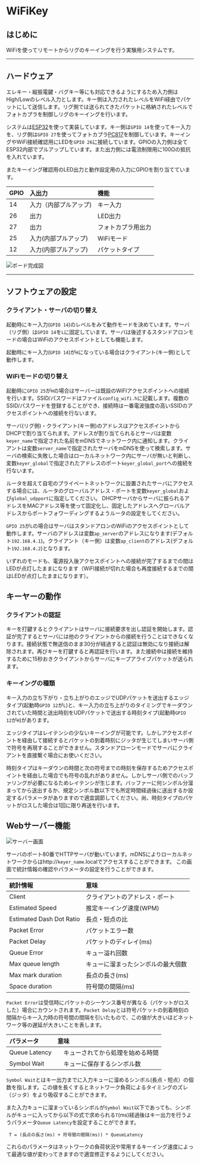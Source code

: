 # WiFiKey
## はじめに
WiFiを使ってリモートからリグのキーイングを行う実験用システムです。
***
## ハードウェア  
エレキー・縦振電鍵・バグキー等にも対応できるようにするため入力側はHigh/Lowのレベル入力とします。キー側は入力されたレベルをWiFi経由でパケットにして送信します。リグ側では送られてきたパケットに格納されたレベルでフォトカプラを制御しリグのキーイングを行います。

システムは[ESP32](https://akizukidenshi.com/catalog/g/gM-15674/)を使って実装しています。キー側は`GPIO 14`を使ってキー入力を、リグ側は`GPIO 27`を使ってフォトカプラ[PC817](https://akizukidenshi.com/catalog/g/gI-13765/)を制御しています。キーイングやWiFi接続確認用にLEDを`GPIO 26`に接続しています。GPIOの入力側は全てESP32内部でプルアップしています。また出力側には電流制限用に100Ωの抵抗を入れています。

またキーイング確認用のLED出力と動作設定用の入力にGPIOを割り当てています。

| GPIO | 入出力 | 機能 |
|:-----|:-------|:-----|
| 14 | 入力（内部プルアップ) | キー入力 |
| 26 | 出力 | LED出力 |
| 27 | 出力 | フォトカプラ用出力|
| 25 | 入力(内部プルアップ) | WiFiモード |
| 12 | 入力(内部プルアップ) | パケットタイプ |


![ボード完成図](images/ESP32.jpg)

***
## ソフトウェアの設定
### クライアント・サーバの切り替え
起動時にキー入力(`GPIO 14`)のレベルをみて動作モードを決めています。サーバ（リグ側）は`GPIO 14`を`L`に固定しています。サーバは後述するスタンドアロンモードの場合はWiFiのアクセスポイントとしても機能します。

起動時にキー入力(`GPIO 14`)が`H`になっている場合はクライアント(キー側)として動作します。

### WiFiモードの切り替え
起動時に`GPIO 25`が`H`の場合はサーバーは既設のWiFIアクセスポイントへの接続を行います。SSID/パスワードはファイル`config_wifi.h`に記載します。複数のSSID/パスワードを登録することができ、接続時は一番電波強度の高いSSIDのアクセスポイントへの接続を行ないます。

サーバ(リグ側)・クライアント(キー側)のアドレスはアクセスポイントからDHCPで割り当てられます。アドレスが割り当てられるとサーバは変数`keyer_name`で指定された名前をmDNSでネットワーク内に通知します。クライアントは変数`server_name`で指定されたサーバをmDNSを使って検索します。サーバの検索に失敗した場合はローカルネットワーク内にサーバが無いと判断し、変数`keyer_global`で指定されたアドレスのポート`keyer_global_port`への接続を行ないます。

ルータを超えて自宅のプライベートネットワークに設置されたサーバにアクセスする場合には、ルータのグローバルアドレス・ポートを変数`keyer_global`および`global_udpport`に指定してください。
DHCPサーバからサーバに振られるアドレスをMACアドレス等を使って固定化し、固定したアドレスへグローバルアドレスからポートフォワーディングするようルータの設定をしてください。

`GPIO 25`が`L`の場合はサーバはスタンドアロンのWiFiのアクセスポイントとして動作します。サーバのアドレスは変数`ap_server`のアドレスになります(デフォルト`192.168.4.1`)。クライアント（キー側）は変数`ap_client`のアドレス(デフォルト`192.168.4.2`)となります。

いずれのモードも、電源投入後アクセスポイントへの接続が完了するまでの間はLEDが点灯したままになります（WiFI接続が切れた場合も再度接続するまでの間はLEDが点灯したままになります）。

## キーヤーの動作
### クライアントの認証
キーを打鍵するとクライアントはサーバに接続要求を出し認証を開始します。認証が完了するとサーバには他のクライアントからの接続を行うことはできなくなります。接続状態で無送信のまま30分が経過すると認証は無効になり接続は解除されます。再びキーを打鍵すると再認証を行います。また接続中は接続を維持するために15秒おきクライアントからサーバにキープアライブパケットが送られます。

### キーイングの種類
キー入力の立ち下がり・立ち上がりのエッジでUDPパケットを送出するエッジタイプ(起動時`GPIO 12`が`L`)と、キー入力の立ち上がりのタイミングでキーダウンされていた時間と送出時刻をUDPパケットで送出する時刻タイプ(起動時`GPIO 12`が`H`)があります。

エッジタイプはレイテンシの少ないキーイングが可能です。しかしアクセスポイントを経由して接続するとパケットの到着時刻にジッタが生じてしまいサーバ側で符号を再現することができません。スタンドアローンモードでサーバにクライアントを直接繋ぐ場合にお使いください。

時刻タイプはキーダウンの時間と次の符号までの時刻を保存するためアクセスポイントを経由した場合でも符号の乱れがありません。しかしサーバ側でのバッファリングが必要になるためレイテンシが生じます。バッファーに何シンボル分溜まってから送出するか、規定シンボル数以下でも所定時間経過後に送出するか設定するパラメータがありますので適宜調節してください。尚、時刻タイプのパケットがロスした場合は1回に限り再送を行います。

## Webサーバー機能
![サーバー画面](images/server.jpg)

サーバのポート80番でHTTPサーバが動いています。mDNSによりローカルネットワークからはhttp://`keyer_name`.localでアクセスすることができます。
この画面で統計情報の確認やパラメータの設定を行うことができます。

|統計情報　| 意味 |
|:---------|:--------------|
| Client | クライアントのアドレス・ポート |
| Estimated Speed| 推定キーイング速度(WPM) |
| Estimated Dash Dot Ratio| 長点・短点の比 |
| Packet Error | パケットエラー数 |
|Packet Delay |パケットのディレイ(ms)|
| Queue Error | キュー溢れ回数 |
| Max queue length | キューに溜まったシンボルの最大個数 |
| Max mark duration | 長点の長さ(ms)|
| Space duration | 符号間の間隔(ms)

`Packet Error`は受信時にパケットのシーケンス番号が異なる（パケットがロスした）場合にカウントされます。`Packet Delay`とは符号パケットの到着時刻の間隔からキー入力時の符号間の間隔を引いたもので、この値が大きいほどネットワーク等の遅延が大きいことを表します。

|パラメータ     | 意味            |
|:-------------|:----------------|
| Queue Latency| 　キューされてから処理を始める時間|
| Symbol Wait  |　キューに保存するシンボル数 |

`Symbol Wait`とはキー出力までに入力キューに溜めるシンボル(長点・短点）の個数を指します。この値を長くするとネットワーク負荷によるタイミングのズレ（ジッタ）をより吸収することができます。

また入力キューに溜まっているシンボルが`Symbol Wait`以下であっても、シンボルがキューに入ってから以下の式で求められる`T`(ms)経過後はキー出力を行うようパラメータ`Queue Latency`を設定することができます。
```
 T = (長点の長さ(ms) + 符号間の間隔(ms)) * QueueLatency
```

これらのパラメータはネットワークの負荷状況や常用するキーイング速度によって最適な値が変わってきますので適宜修正するようにしてください。